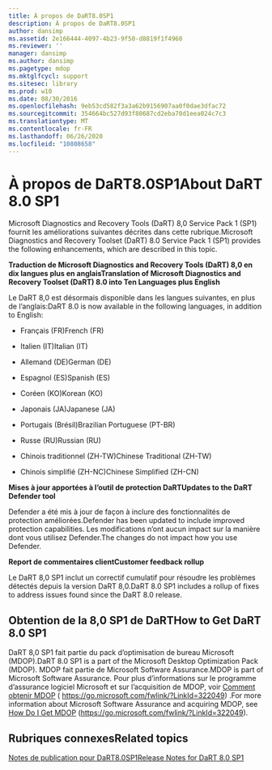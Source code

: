 ```yaml
---
title: À propos de DaRT8.0SP1
description: À propos de DaRT8.0SP1
author: dansimp
ms.assetid: 2e166444-4097-4b23-9f50-d8819f1f4960
ms.reviewer: ''
manager: dansimp
ms.author: dansimp
ms.pagetype: mdop
ms.mktglfcycl: support
ms.sitesec: library
ms.prod: w10
ms.date: 08/30/2016
ms.openlocfilehash: 9eb53cd582f3a3a62b9156907aa0f0dae3dfac72
ms.sourcegitcommit: 354664bc527d93f80687cd2eba70d1eea024c7c3
ms.translationtype: MT
ms.contentlocale: fr-FR
ms.lasthandoff: 06/26/2020
ms.locfileid: "10808658"
---
```

# <span data-ttu-id="9708b-103">À propos de DaRT8.0SP1</span><span class="sxs-lookup"><span data-stu-id="9708b-103">About DaRT 8.0 SP1</span></span>


<span data-ttu-id="9708b-104">Microsoft Diagnostics and Recovery Tools (DaRT) 8,0 Service Pack 1 (SP1) fournit les améliorations suivantes décrites dans cette rubrique.</span><span class="sxs-lookup"><span data-stu-id="9708b-104">Microsoft Diagnostics and Recovery Toolset (DaRT) 8.0 Service Pack 1 (SP1) provides the following enhancements, which are described in this topic.</span></span>

**<span data-ttu-id="9708b-105">Traduction de Microsoft Diagnostics and Recovery Tools (DaRT) 8,0 en dix langues plus en anglais</span><span class="sxs-lookup"><span data-stu-id="9708b-105">Translation of Microsoft Diagnostics and Recovery Toolset (DaRT) 8.0 into Ten Languages plus English</span></span>**

<span data-ttu-id="9708b-106">Le DaRT 8,0 est désormais disponible dans les langues suivantes, en plus de l’anglais:</span><span class="sxs-lookup"><span data-stu-id="9708b-106">DaRT 8.0 is now available in the following languages, in addition to English:</span></span>

-   <span data-ttu-id="9708b-107">Français (FR)</span><span class="sxs-lookup"><span data-stu-id="9708b-107">French (FR)</span></span>

-   <span data-ttu-id="9708b-108">Italien (IT)</span><span class="sxs-lookup"><span data-stu-id="9708b-108">Italian (IT)</span></span>

-   <span data-ttu-id="9708b-109">Allemand (DE)</span><span class="sxs-lookup"><span data-stu-id="9708b-109">German (DE)</span></span>

-   <span data-ttu-id="9708b-110">Espagnol (ES)</span><span class="sxs-lookup"><span data-stu-id="9708b-110">Spanish (ES)</span></span>

-   <span data-ttu-id="9708b-111">Coréen (KO)</span><span class="sxs-lookup"><span data-stu-id="9708b-111">Korean (KO)</span></span>

-   <span data-ttu-id="9708b-112">Japonais (JA)</span><span class="sxs-lookup"><span data-stu-id="9708b-112">Japanese (JA)</span></span>

-   <span data-ttu-id="9708b-113">Portugais (Brésil)</span><span class="sxs-lookup"><span data-stu-id="9708b-113">Brazilian Portuguese (PT-BR)</span></span>

-   <span data-ttu-id="9708b-114">Russe (RU)</span><span class="sxs-lookup"><span data-stu-id="9708b-114">Russian (RU)</span></span>

-   <span data-ttu-id="9708b-115">Chinois traditionnel (ZH-TW)</span><span class="sxs-lookup"><span data-stu-id="9708b-115">Chinese Traditional (ZH-TW)</span></span>

-   <span data-ttu-id="9708b-116">Chinois simplifié (ZH-NC)</span><span class="sxs-lookup"><span data-stu-id="9708b-116">Chinese Simplified (ZH-CN)</span></span>

**<span data-ttu-id="9708b-117">Mises à jour apportées à l’outil de protection DaRT</span><span class="sxs-lookup"><span data-stu-id="9708b-117">Updates to the DaRT Defender tool</span></span>**

<span data-ttu-id="9708b-118">Defender a été mis à jour de façon à inclure des fonctionnalités de protection améliorées.</span><span class="sxs-lookup"><span data-stu-id="9708b-118">Defender has been updated to include improved protection capabilities.</span></span> <span data-ttu-id="9708b-119">Les modifications n’ont aucun impact sur la manière dont vous utilisez Defender.</span><span class="sxs-lookup"><span data-stu-id="9708b-119">The changes do not impact how you use Defender.</span></span>

**<span data-ttu-id="9708b-120">Report de commentaires client</span><span class="sxs-lookup"><span data-stu-id="9708b-120">Customer feedback rollup</span></span>**

<span data-ttu-id="9708b-121">Le DaRT 8,0 SP1 inclut un correctif cumulatif pour résoudre les problèmes détectés depuis la version DaRT 8,0.</span><span class="sxs-lookup"><span data-stu-id="9708b-121">DaRT 8.0 SP1 includes a rollup of fixes to address issues found since the DaRT 8.0 release.</span></span>

## <span data-ttu-id="9708b-122">Obtention de la 8,0 SP1 de DaRT</span><span class="sxs-lookup"><span data-stu-id="9708b-122">How to Get DaRT 8.0 SP1</span></span>


<span data-ttu-id="9708b-123">DaRT 8,0 SP1 fait partie du pack d’optimisation de bureau Microsoft (MDOP).</span><span class="sxs-lookup"><span data-stu-id="9708b-123">DaRT 8.0 SP1 is a part of the Microsoft Desktop Optimization Pack (MDOP).</span></span> <span data-ttu-id="9708b-124">MDOP fait partie de Microsoft Software Assurance.</span><span class="sxs-lookup"><span data-stu-id="9708b-124">MDOP is part of Microsoft Software Assurance.</span></span> <span data-ttu-id="9708b-125">Pour plus d’informations sur le programme d’assurance logiciel Microsoft et sur l’acquisition de MDOP, voir [Comment obtenir MDOP](https://go.microsoft.com/fwlink/?LinkId=322049) ( https://go.microsoft.com/fwlink/?LinkId=322049) .</span><span class="sxs-lookup"><span data-stu-id="9708b-125">For more information about Microsoft Software Assurance and acquiring MDOP, see [How Do I Get MDOP](https://go.microsoft.com/fwlink/?LinkId=322049) (https://go.microsoft.com/fwlink/?LinkId=322049).</span></span>

## <span data-ttu-id="9708b-126">Rubriques connexes</span><span class="sxs-lookup"><span data-stu-id="9708b-126">Related topics</span></span>


[<span data-ttu-id="9708b-127">Notes de publication pour DaRT8.0SP1</span><span class="sxs-lookup"><span data-stu-id="9708b-127">Release Notes for DaRT 8.0 SP1</span></span>](release-notes-for-dart-80-sp1.md)

 

 





